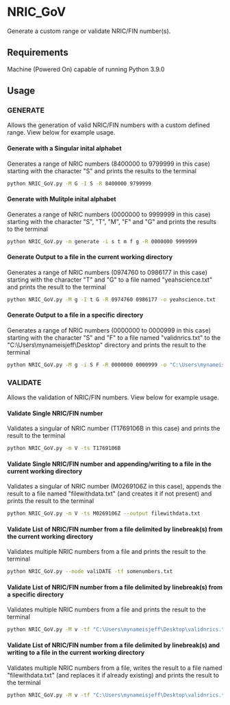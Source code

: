 # NRIC_GoV
Generate a custom range or validate NRIC/FIN number(s).

## Requirements
Machine (Powered On) capable of running Python 3.9.0

## Usage

### GENERATE

Allows the generation of valid NRIC/FIN numbers with a custom defined range.
View below for example usage.

#### Generate with a Singular inital alphabet
Generates a range of NRIC numbers (8400000 to 9799999 in this case) starting with the character "S" and prints the results to the terminal
```bash
python NRIC_GoV.py -M G -I S -R 8400000 9799999
```

#### Generate with Mulitple inital alphabet
Generates a range of NRIC numbers (0000000 to 9999999 in this case) starting with the character "S", "T", "M", "F" and "G" and prints the results to the terminal
```bash
python NRIC_GoV.py -m generate -i s t m f g -R 0000000 9999999
```

#### Generate Output to a file in the current working directory
Generates a range of NRIC numbers (0974760 to 0986177 in this case) starting with the character "T" and "G" to a file named "yeahscience.txt" and prints the result to the terminal
```bash
python NRIC_GoV.py -M g -I t G -R 0974760 0986177 -o yeahscience.txt
```

#### Generate Output to a file in a specific directory
Generates a range of NRIC numbers (0000000 to 0000999 in this case) starting with the character "S" and "F" to a file named "validnrics.txt" to the "C:\Users\mynameisjeff\Desktop\" directory and prints the result to the terminal
```bash
python NRIC_GoV.py -M g -i S F -R 0000000 0000999 -o "C:\Users\mynameisjeff\Desktop\validnrics.txt"
```

### VALIDATE

Allows the validation of NRIC/FIN numbers.
View below for example usage.

#### Validate Single NRIC/FIN number
Validates a singular of NRIC number (T1769106B in this case) and prints the result to the terminal
```bash
python NRIC_GoV.py -m V -ts T1769106B
```

#### Validate Single NRIC/FIN number and appending/writing to a file in the current working directory
Validates a singular of NRIC number (M0269106Z in this case), appends the result to a file named "filewithdata.txt" (and creates it if not present) and prints the result to the terminal
```bash
python NRIC_GoV.py -m V -ts M0269106Z --output filewithdata.txt
```

#### Validate List of NRIC/FIN number from a file delimited by linebreak(s) from the current working directory
Validates multiple NRIC numbers from a file and prints the result to the terminal
```bash
python NRIC_GoV.py --mode valiDATE -tf somenumbers.txt
```

#### Validate List of NRIC/FIN number from a file delimited by linebreak(s) from a specific directory
Validates multiple NRIC numbers from a file and prints the result to the terminal
```bash
python NRIC_GoV.py -M v -tf "C:\Users\mynameisjeff\Desktop\validnrics.txt"
```

#### Validate List of NRIC/FIN number from a file delimited by linebreak(s) and writing to a file in the current working directory
Validates multiple NRIC numbers from a file, writes the result to a file named "filewithdata.txt" (and replaces it if already existing) and prints the result to the terminal
```bash
python NRIC_GoV.py -M v -tf "C:\Users\mynameisjeff\Desktop\validnrics.txt" -o yeahscience.txt
```


